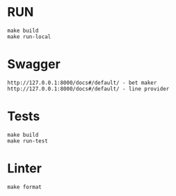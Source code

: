# RUN 
    make build
    make run-local

# Swagger 
    http://127.0.0.1:8000/docs#/default/ - bet maker 
    http://127.0.0.1:8000/docs#/default/ - line provider

# Tests
    make build
    make run-test

# Linter 
    make format